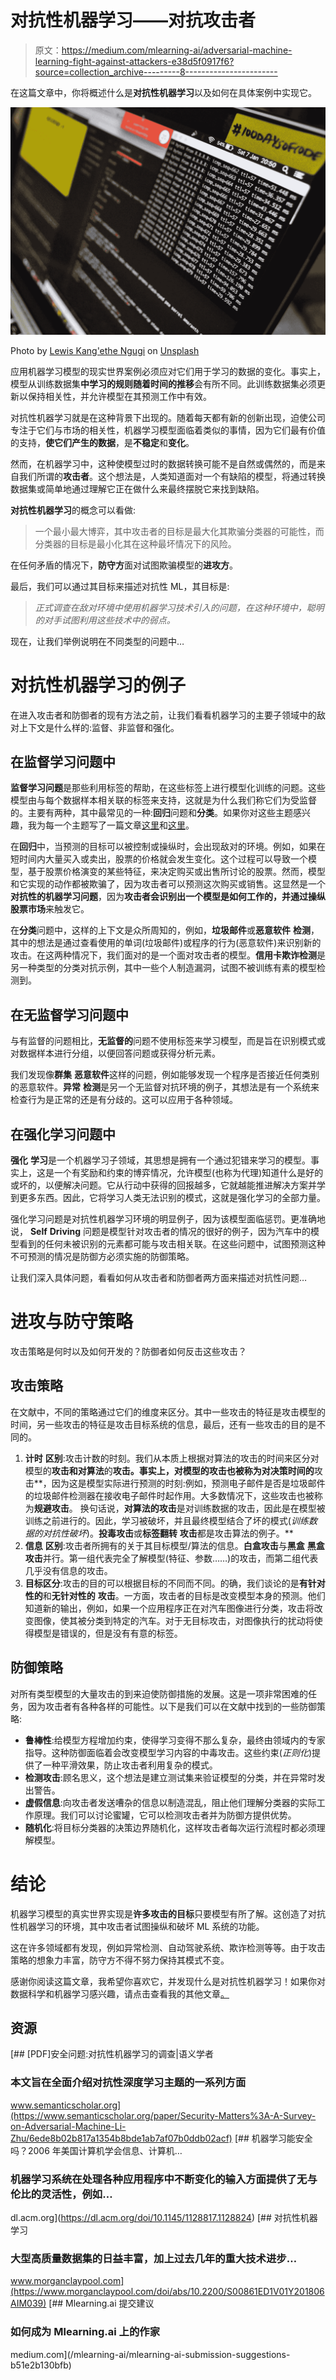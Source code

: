 # 对抗性机器学习——对抗攻击者

> 原文：<https://medium.com/mlearning-ai/adversarial-machine-learning-fight-against-attackers-e38d5f0917f6?source=collection_archive---------8----------------------->

在这篇文章中，你将概述什么是**对抗性机器学习**以及如何在具体案例中实现它。

![](img/ca8a5f9a889a780b5baa11fd39e1502e.png)

Photo by [Lewis Kang'ethe Ngugi](https://unsplash.com/@ngeshlew?utm_source=medium&utm_medium=referral) on [Unsplash](https://unsplash.com?utm_source=medium&utm_medium=referral)

应用机器学习模型的现实世界案例必须应对它们用于学习的数据的变化。事实上，模型从训练数据集**中学习的规则随着时间的推移**会有所不同。此训练数据集必须更新以保持相关性，并允许模型在其预测工作中有效。

对抗性机器学习就是在这种背景下出现的。随着每天都有新的创新出现，迫使公司专注于它们与市场的相关性，机器学习模型面临着类似的事情，因为它们最有价值的支持，**使它们产生的数据**，是**不稳定**和**变化**。

然而，在机器学习中，这种使模型过时的数据转换可能不是自然或偶然的，而是来自我们所谓的**攻击者**。这个想法是，人类知道面对一个有缺陷的模型，将通过转换数据集或简单地通过理解它正在做什么来最终摆脱它来找到缺陷。

**对抗性机器学习**的概念可以看做:

> 一个最小最大博弈，其中攻击者的目标是最大化其欺骗分类器的可能性，而分类器的目标是最小化其在这种最坏情况下的风险。

在任何矛盾的情况下，**防守方**面对试图欺骗模型的**进攻方**。

最后，我们可以通过其目标来描述对抗性 ML，其目标是:

> *正式调查在敌对环境中使用机器学习技术引入的问题，在这种环境中，聪明的对手试图利用这些技术中的弱点。*

现在，让我们举例说明在不同类型的问题中…

# 对抗性机器学习的例子

在进入攻击者和防御者的现有方法之前，让我们看看机器学习的主要子领域中的敌对上下文是什么样的:监督、非监督和强化。

## 在监督学习问题中

**监督学习问题**是那些利用标签的帮助，在这些标签上进行模型化训练的问题。这些模型由与每个数据样本相关联的标签来支持，这就是为什么我们称它们为受监督的。主要有两种，其中最常见的一种:**回归**问题和**分类**。如果你对这些主题感兴趣，我为每一个主题写了一篇文章[这里](/mlearning-ai/the-well-known-regression-what-is-it-6dbe5e0b2cd1)和[这里](/mlearning-ai/understand-classification-problems-in-less-than-5-minutes-712244d259c8)。

在**回归**中，当预测的目标可以被控制或操纵时，会出现敌对的环境。例如，如果在短时间内大量买入或卖出，股票的价格就会发生变化。这个过程可以导致一个模型，基于股票价格演变的某些特征，来决定购买或出售所讨论的股票。然而，模型和它实现的动作都被欺骗了，因为攻击者可以预测这次购买或销售。这显然是一个**对抗性的机器学习问题**，因为**攻击者会识别出一个模型是如何工作的，并通过操纵股票市场**来触发它。

在**分类**问题中，这样的上下文是众所周知的，例如，**垃圾邮件**或**恶意软件** **检测**，其中的想法是通过查看使用的单词(垃圾邮件)或程序的行为(恶意软件)来识别新的攻击。在这两种情况下，我们面对的是一个面对攻击者的模型。**信用卡欺诈检测**是另一种类型的分类对抗示例，其中一些个人制造漏洞，试图不被训练有素的模型检测到。

## 在无监督学习问题中

与有监督的问题相比，**无监督的**问题不使用标签来学习模型，而是旨在识别模式或对数据样本进行分组，以便回答问题或获得分析元素。

我们发现像**群集** **恶意软件**这样的问题，例如能够发现一个程序是否接近任何类别的恶意软件。**异常** **检测**是另一个无监督对抗环境的例子，其想法是有一个系统来检查行为是正常的还是有分歧的。这可以应用于各种领域。

## 在强化学习问题中

**强化** **学习**是一个机器学习子领域，其思想是拥有一个通过犯错来学习的模型。事实上，这是一个有奖励和约束的博弈情况，允许模型(也称为代理)知道什么是好的或坏的，以便解决问题。它从行动中获得的回报越多，它就越能推进解决方案并学到更多东西。因此，它将学习人类无法识别的模式，这就是强化学习的全部力量。

强化学习问题是对抗性机器学习环境的明显例子，因为该模型面临惩罚。更准确地说， **Self** **Driving** 问题是模型针对攻击者的情况的很好的例子，因为汽车中的模型看到的任何未被识别的元素都可能与攻击相关联。在这些问题中，试图预测这种不可预测的情况是防御方必须实施的防御策略。

让我们深入具体问题，看看如何从攻击者和防御者两方面来描述对抗性问题…

# 进攻与防守策略

攻击策略是何时以及如何开发的？防御者如何反击这些攻击？

## 攻击策略

在文献中，不同的策略通过它们的维度来区分。其中一些攻击的特征是攻击模型的时间，另一些攻击的特征是攻击目标系统的信息，最后，还有一些攻击的目的是不同的。

1.  **计时** **区别**:攻击计数的时刻。我们从本质上根据对算法的攻击的时间来区分对模型的**攻击和对算法**的**攻击。事实上，对模型的攻击也被称为对决策时间的**攻击**，因为这是模型实际进行预测的时刻:例如，预测电子邮件是否是垃圾邮件的垃圾邮件检测器在接收电子邮件时起作用。大多数情况下，这些攻击也被称为**规避攻击**。
    换句话说，**对算法的攻击**是对训练数据的攻击，因此是在模型被训练之前进行的。因此，学习被破坏，并且最终模型结合了坏的模式(*训练数据的对抗性破坏*)。**投毒攻击**或**标签翻转** **攻击**都是攻击算法的例子。**
2.  **信息** **区别**:攻击者所拥有的关于其目标模型/算法的信息。**白盒攻击**与**黑盒** **黑盒** **攻击**并行。第一组代表完全了解模型(特征、参数……)的攻击，而第二组代表几乎没有信息的攻击。
3.  **目标区分**:攻击的目的可以根据目标的不同而不同。的确，我们谈论的是**有针对性的**和**无针对性的** **攻击**。一方面，攻击者的目标是改变模型本身的预测。他们知道新的输出，例如，如果一个应用程序正在对汽车图像进行分类，攻击将改变图像，使其被分类到特定的汽车。对于无目标攻击，对图像执行的扰动将使得模型是错误的，但是没有有意的标签。

## 防御策略

对所有类型模型的大量攻击的到来迫使防御措施的发展。这是一项非常困难的任务，因为攻击者有各种各样的可能性。以下是我们可以在文献中找到的一些防御策略:

*   **鲁棒性**:给模型方程增加约束，使得学习变得不那么复杂，最终由领域内的专家指导。这种防御面临着会改变模型学习内容的中毒攻击。这些约束(*正则化*)提供了一种平滑效果，防止攻击者利用复杂的模式。
*   **检测攻击**:顾名思义，这个想法是建立测试集来验证模型的分类，并在异常时发出警告。
*   **虚假信息**:向攻击者发送嘈杂的信息以制造混乱，阻止他们理解分类器的实际工作原理。我们可以讨论蜜罐，它可以检测攻击者并为防御方提供优势。
*   **随机化**:将目标分类器的决策边界随机化，这样攻击者每次运行流程时都必须理解模型。

# 结论

机器学习模型的真实世界实现是**许多攻击的目标**只要模型有所了解。这创造了对抗性机器学习的环境，其中攻击者试图操纵和破坏 ML 系统的功能。

这在许多领域都有发现，例如异常检测、自动驾驶系统、欺诈检测等等。由于攻击策略的想象力丰富，防守方不得不努力保持其模式不变。

感谢你阅读这篇文章，我希望你喜欢它，并发现什么是对抗性机器学习！如果你对数据科学和机器学习感兴趣，请点击查看我的其他文章[。](https://www.npogeant.com/#articles)

## 资源

[](https://www.semanticscholar.org/paper/Security-Matters%3A-A-Survey-on-Adversarial-Machine-Li-Zhu/6ede8b02b817a1354b8bde1ab7af07b0ddb02acf) [## [PDF]安全问题:对抗性机器学习的调查|语义学者

### 本文旨在全面介绍对抗性深度学习主题的一系列方面

www.semanticscholar.org](https://www.semanticscholar.org/paper/Security-Matters%3A-A-Survey-on-Adversarial-Machine-Li-Zhu/6ede8b02b817a1354b8bde1ab7af07b0ddb02acf) [](https://dl.acm.org/doi/10.1145/1128817.1128824) [## 机器学习能安全吗？2006 年美国计算机学会信息、计算机…

### 机器学习系统在处理各种应用程序中不断变化的输入方面提供了无与伦比的灵活性，例如…

dl.acm.org](https://dl.acm.org/doi/10.1145/1128817.1128824) [](https://www.morganclaypool.com/doi/abs/10.2200/S00861ED1V01Y201806AIM039) [## 对抗性机器学习

### 大型高质量数据集的日益丰富，加上过去几年的重大技术进步…

www.morganclaypool.com](https://www.morganclaypool.com/doi/abs/10.2200/S00861ED1V01Y201806AIM039) [](/mlearning-ai/mlearning-ai-submission-suggestions-b51e2b130bfb) [## Mlearning.ai 提交建议

### 如何成为 Mlearning.ai 上的作家

medium.com](/mlearning-ai/mlearning-ai-submission-suggestions-b51e2b130bfb)